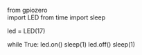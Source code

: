from gpiozero <br> import LED
from time import sleep

led = LED(17)

while True:
    led.on()
    sleep(1)
    led.off()
    sleep(1)
